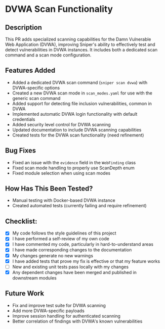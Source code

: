 # DVWA Scan Functionality

## Description

This PR adds specialized scanning capabilities for the Damn Vulnerable Web Application (DVWA), improving Sniper's ability to effectively test and detect vulnerabilities in DVWA instances. It includes both a dedicated scan command and a scan mode configuration.

## Features Added

- Added a dedicated DVWA scan command (`sniper scan dvwa`) with DVWA-specific options
- Created a new DVWA scan mode in `scan_modes.yaml` for use with the generic scan command
- Added support for detecting file inclusion vulnerabilities, common in DVWA
- Implemented automatic DVWA login functionality with default credentials
- Added security level control for DVWA scanning
- Updated documentation to include DVWA scanning capabilities
- Created tests for the DVWA scan functionality (need refinement)

## Bug Fixes

- Fixed an issue with the `evidence` field in the `WebFinding` class
- Fixed scan mode handling to properly use ScanDepth enum
- Fixed module selection when using scan modes

## How Has This Been Tested?

- Manual testing with Docker-based DVWA instance
- Created automated tests (currently failing and require refinement)

## Checklist:

- [x] My code follows the style guidelines of this project
- [x] I have performed a self-review of my own code
- [x] I have commented my code, particularly in hard-to-understand areas
- [x] I have made corresponding changes to the documentation
- [x] My changes generate no new warnings
- [x] I have added tests that prove my fix is effective or that my feature works
- [ ] New and existing unit tests pass locally with my changes
- [x] Any dependent changes have been merged and published in downstream modules

## Future Work

- Fix and improve test suite for DVWA scanning
- Add more DVWA-specific payloads
- Improve session handling for authenticated scanning
- Better correlation of findings with DVWA's known vulnerabilities 